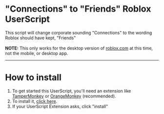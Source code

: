 <h1>"Connections" to "Friends" Roblox UserScript</h1>
This script will change corporate sounding "Connections" to the wording Roblox should have kept, "Friends"
<br>
<br>
<b>NOTE:</b> This only works for the desktop version of <a href="https://www.roblox.com">roblox.com</a> at this time, not the mobile, or desktop app.
<hr>
<h1>How to install</h1>
<ol>
  <li>To get started this UserScript, you'll need an extension like <a href=https://chromewebstore.google.com/detail/tampermonkey/dhdgffkkebhmkfjojejmpbldmpobfkfo">TamperMonkey</a> or <a href=https://chromewebstore.google.com/detail/orangemonkey/ekmeppjgajofkpiofbebgcbohbmfldaf>OrangeMonkey</a> (recommended).</li>
  <li>To install it, <a href="https://scripts.techbyaero.com/connections-reverter.user.js">click here</a>.</li>
  <li>If your UserScript Extension asks, click "install"</li>
</ol>
